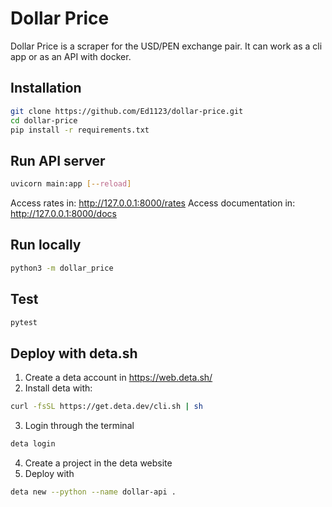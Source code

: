 # Dollar Price

Dollar Price is a scraper for the USD/PEN exchange pair. It can work as a cli app or as an API with docker.

## Installation
```bash
git clone https://github.com/Ed1123/dollar-price.git
cd dollar-price
pip install -r requirements.txt
```

## Run API server
```bash
uvicorn main:app [--reload]
```
Access rates in: http://127.0.0.1:8000/rates
Access documentation in: http://127.0.0.1:8000/docs

## Run locally
```bash
python3 -m dollar_price
```

## Test
```bash
pytest
```

## Deploy with deta.sh
1. Create a deta account in https://web.deta.sh/
2. Install deta with:
```bash
curl -fsSL https://get.deta.dev/cli.sh | sh
```
3. Login through the terminal
```bash
deta login
```
4. Create a project in the deta website
5. Deploy with
```bash
deta new --python --name dollar-api .
```
